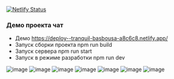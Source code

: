 [![Netlify Status](https://api.netlify.com/api/v1/badges/fed03bc9-f8da-4f84-923a-9b291e30fa46/deploy-status)](https://app.netlify.com/sites/tranquil-basbousa-a8c6c8/deploys)


### Демо проекта чат

- Демо https://deploy--tranquil-basbousa-a8c6c8.netlify.app/
- Запуск сборки проекта npm run build
- Запуск сервера npm run start
- Запуск в режиме разработки npm run dev

![image](https://user-images.githubusercontent.com/33295248/197073460-18a0edb2-ed04-45c9-a79b-fe05a9d30829.png)
![image](https://user-images.githubusercontent.com/33295248/197073561-c1ca79e2-1bb3-428a-b7c7-6162dcb78c14.png)
![image](https://user-images.githubusercontent.com/33295248/197073622-b368fd82-faa0-4c79-a103-43ff5dafb1b2.png)
![image](https://user-images.githubusercontent.com/33295248/197073694-572a1ca7-8763-418c-a764-022a25742c33.png)
![image](https://user-images.githubusercontent.com/33295248/197073734-a6075c52-4d14-46ce-8b6c-0d4ba472c96a.png)
![image](https://user-images.githubusercontent.com/33295248/197073795-f6a8a316-9f59-4726-b89e-72dfbd5dc64c.png)
![image](https://user-images.githubusercontent.com/33295248/197073839-da98fca2-7e14-4d3c-92b8-48d77656f239.png)

